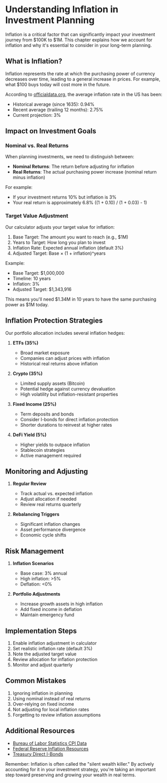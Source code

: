 # Understanding Inflation in Investment Planning

Inflation is a critical factor that can significantly impact your investment journey from $100K to $1M. This chapter explains how we account for inflation and why it's essential to consider in your long-term planning.

## What is Inflation?

Inflation represents the rate at which the purchasing power of currency decreases over time, leading to a general increase in prices. For example, what $100 buys today will cost more in the future.

According to [officialdata.org](https://www.officialdata.org/), the average inflation rate in the US has been:
- Historical average (since 1635): 0.94%
- Recent average (trailing 12 months): 2.75%
- Current projection: 3%

## Impact on Investment Goals

### Nominal vs. Real Returns

When planning investments, we need to distinguish between:
- **Nominal Returns**: The return before adjusting for inflation
- **Real Returns**: The actual purchasing power increase (nominal return minus inflation)

For example:
- If your investment returns 10% but inflation is 3%
- Your real return is approximately 6.8% ((1 + 0.10) / (1 + 0.03) - 1)

### Target Value Adjustment

Our calculator adjusts your target value for inflation:
1. Base Target: The amount you want to reach (e.g., $1M)
2. Years to Target: How long you plan to invest
3. Inflation Rate: Expected annual inflation (default 3%)
4. Adjusted Target: Base × (1 + inflation)^years

Example:
- Base Target: $1,000,000
- Timeline: 10 years
- Inflation: 3%
- Adjusted Target: $1,343,916

This means you'll need $1.34M in 10 years to have the same purchasing power as $1M today.

## Inflation Protection Strategies

Our portfolio allocation includes several inflation hedges:

1. **ETFs (35%)**
   - Broad market exposure
   - Companies can adjust prices with inflation
   - Historical real returns above inflation

2. **Crypto (35%)**
   - Limited supply assets (Bitcoin)
   - Potential hedge against currency devaluation
   - High volatility but inflation-resistant properties

3. **Fixed Income (25%)**
   - Term deposits and bonds
   - Consider I-bonds for direct inflation protection
   - Shorter durations to reinvest at higher rates

4. **DeFi Yield (5%)**
   - Higher yields to outpace inflation
   - Stablecoin strategies
   - Active management required

## Monitoring and Adjusting

1. **Regular Review**
   - Track actual vs. expected inflation
   - Adjust allocation if needed
   - Review real returns quarterly

2. **Rebalancing Triggers**
   - Significant inflation changes
   - Asset performance divergence
   - Economic cycle shifts

## Risk Management

1. **Inflation Scenarios**
   - Base case: 3% annual
   - High inflation: >5%
   - Deflation: <0%

2. **Portfolio Adjustments**
   - Increase growth assets in high inflation
   - Add fixed income in deflation
   - Maintain emergency fund

## Implementation Steps

1. Enable inflation adjustment in calculator
2. Set realistic inflation rate (default 3%)
3. Note the adjusted target value
4. Review allocation for inflation protection
5. Monitor and adjust quarterly

## Common Mistakes

1. Ignoring inflation in planning
2. Using nominal instead of real returns
3. Over-relying on fixed income
4. Not adjusting for local inflation rates
5. Forgetting to review inflation assumptions

## Additional Resources

- [Bureau of Labor Statistics CPI Data](https://www.bls.gov/cpi/)
- [Federal Reserve Inflation Resources](https://www.federalreserve.gov/faqs/economy_14419.htm)
- [Treasury Direct I-Bonds](https://www.treasurydirect.gov/indiv/products/prod_ibonds_glance.htm)

Remember: Inflation is often called the "silent wealth killer." By actively accounting for it in your investment strategy, you're taking an important step toward preserving and growing your wealth in real terms.
